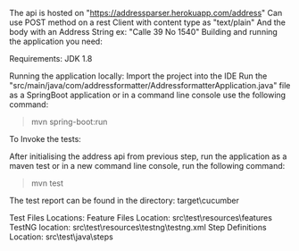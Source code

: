 The api is hosted on "https://addressparser.herokuapp.com/address"
Can use POST method on a rest Client with content type as "text/plain"
And the body with an Address String ex: "Calle 39 No 1540"
Building and running the application you need:

Requirements:
JDK 1.8

Running the application locally:
Import the project into the IDE
Run the "src/main/java/com/addressformatter/AddressformatterApplication.java" file as a SpringBoot application
or in a command line console use the following command:
> mvn spring-boot:run

To Invoke the tests:

After initialising the address api from previous step,
run the application as a maven test
or in a new command line console, run the following command:
> mvn test

The test report can be found in the directory: target\cucumber

Test Files Locations:
Feature Files Location: src\test\resources\features
TestNG location: src\test\resources\testng\testng.xml
Step Definitions Location: src\test\java\steps


